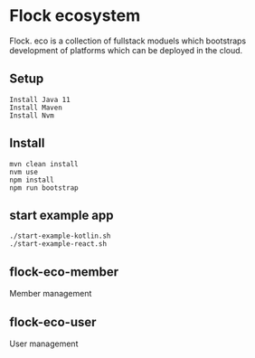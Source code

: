 # Flock ecosystem

Flock. eco is a collection of fullstack moduels which bootstraps development of platforms which can be deployed in the cloud.

## Setup
```
Install Java 11
Install Maven
Install Nvm
```

## Install
```
mvn clean install
nvm use
npm install
npm run bootstrap
```

## start example app
```
./start-example-kotlin.sh
./start-example-react.sh
```

## flock-eco-member

Member management

## flock-eco-user

User management
